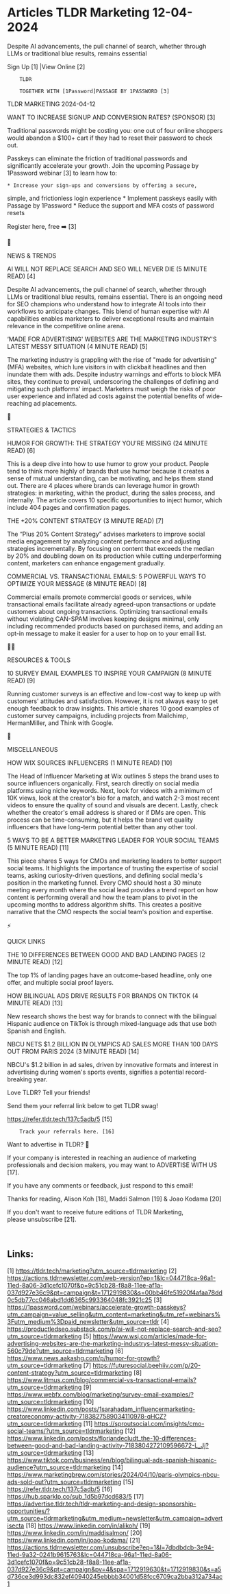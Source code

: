 # Articles TLDR Marketing 12-04-2024

Despite AI advancements, the pull channel of search, whether through
LLMs or traditional blue results, remains essential  

 Sign Up [1] |View Online [2] 

		TLDR

		TOGETHER WITH [1Password]PASSAGE BY 1PASSWORD [3]

TLDR MARKETING 2024-04-12

 WANT TO INCREASE SIGNUP AND CONVERSION RATES? (SPONSOR) [3] 

 Traditional passwords might be costing you: one out of four online
shoppers would abandon a $100+ cart if they had to reset their
password to check out.

Passkeys can eliminate the friction of traditional passwords and
significantly accelerate your growth. Join the upcoming Passage by
1Password webinar [3] to learn how to:

 	* Increase your sign-ups and conversions by offering a secure,
simple, and frictionless login experience
 	* Implement passkeys easily with Passage by 1Password
 	* Reduce the support and MFA costs of password resets

Register here, free ➡️ [3]

📱 

NEWS & TRENDS

 AI WILL NOT REPLACE SEARCH AND SEO WILL NEVER DIE (5 MINUTE READ) [4]


 Despite AI advancements, the pull channel of search, whether through
LLMs or traditional blue results, remains essential. There is an
ongoing need for SEO champions who understand how to integrate AI
tools into their workflows to anticipate changes. This blend of human
expertise with AI capabilities enables marketers to deliver
exceptional results and maintain relevance in the competitive online
arena. 

 ‘MADE FOR ADVERTISING' WEBSITES ARE THE MARKETING INDUSTRY'S LATEST
MESSY SITUATION (4 MINUTE READ) [5] 

 The marketing industry is grappling with the rise of "made for
advertising" (MFA) websites, which lure visitors in with clickbait
headlines and then inundate them with ads. Despite industry warnings
and efforts to block MFA sites, they continue to prevail, underscoring
the challenges of defining and mitigating such platforms' impact.
Marketers must weigh the risks of poor user experience and inflated ad
costs against the potential benefits of wide-reaching ad placements. 

🚀 

STRATEGIES & TACTICS

 HUMOR FOR GROWTH: THE STRATEGY YOU'RE MISSING (24 MINUTE READ) [6] 

 This is a deep dive into how to use humor to grow your product.
People tend to think more highly of brands that use humor because it
creates a sense of mutual understanding, can be motivating, and helps
them stand out. There are 4 places where brands can leverage humor in
growth strategies: in marketing, within the product, during the sales
process, and internally. The article covers 10 specific opportunities
to inject humor, which include 404 pages and confirmation pages. 

 THE +20% CONTENT STRATEGY (3 MINUTE READ) [7] 

 The “Plus 20% Content Strategy” advises marketers to improve
social media engagement by analyzing content performance and adjusting
strategies incrementally. By focusing on content that exceeds the
median by 20% and doubling down on its production while cutting
underperforming content, marketers can enhance engagement gradually. 

 COMMERCIAL VS. TRANSACTIONAL EMAILS: 5 POWERFUL WAYS TO OPTIMIZE YOUR
MESSAGE (8 MINUTE READ) [8] 

 Commercial emails promote commercial goods or services, while
transactional emails facilitate already agreed-upon transactions or
update customers about ongoing transactions. Optimizing transactional
emails without violating CAN-SPAM involves keeping designs minimal,
only including recommended products based on purchased items, and
adding an opt-in message to make it easier for a user to hop on to
your email list. 

🧑‍💻 

RESOURCES & TOOLS

 10 SURVEY EMAIL EXAMPLES TO INSPIRE YOUR CAMPAIGN (8 MINUTE READ) [9]


 Running customer surveys is an effective and low-cost way to keep up
with customers' attitudes and satisfaction. However, it is not always
easy to get enough feedback to draw insights. This article shares 10
good examples of customer survey campaigns, including projects from
Mailchimp, HermanMiller, and Think with Google. 

🎁 

MISCELLANEOUS

 HOW WIX SOURCES INFLUENCERS (1 MINUTE READ) [10] 

 The Head of Influencer Marketing at Wix outlines 5 steps the brand
uses to source influencers organically. First, search directly on
social media platforms using niche keywords. Next, look for videos
with a minimum of 10K views, look at the creator's bio for a match,
and watch 2-3 most recent videos to ensure the quality of sound and
visuals are decent. Lastly, check whether the creator's email address
is shared or if DMs are open. This process can be time-consuming, but
it helps the brand vet quality influencers that have long-term
potential better than any other tool. 

 5 WAYS TO BE A BETTER MARKETING LEADER FOR YOUR SOCIAL TEAMS (5
MINUTE READ) [11] 

 This piece shares 5 ways for CMOs and marketing leaders to better
support social teams. It highlights the importance of trusting the
expertise of social teams, asking curiosity-driven questions, and
defining social media's position in the marketing funnel. Every CMO
should host a 30 minute meeting every month where the social lead
provides a trend report on how content is performing overall and how
the team plans to pivot in the upcoming months to address algorithm
shifts. This creates a positive narrative that the CMO respects the
social team's position and expertise. 

⚡ 

QUICK LINKS

 THE 10 DIFFERENCES BETWEEN GOOD AND BAD LANDING PAGES (2 MINUTE READ)
[12] 

 The top 1% of landing pages have an outcome-based headline, only one
offer, and multiple social proof layers. 

 HOW BILINGUAL ADS DRIVE RESULTS FOR BRANDS ON TIKTOK (4 MINUTE READ)
[13] 

 New research shows the best way for brands to connect with the
bilingual Hispanic audience on TikTok is through mixed-language ads
that use both Spanish and English. 

 NBCU NETS $1.2 BILLION IN OLYMPICS AD SALES MORE THAN 100 DAYS OUT
FROM PARIS 2024 (3 MINUTE READ) [14] 

 NBCU's $1.2 billion in ad sales, driven by innovative formats and
interest in advertising during women's sports events, signifies a
potential record-breaking year. 

Love TLDR? Tell your friends!

 Send them your referral link below to get TLDR swag! 

 https://refer.tldr.tech/137c5adb/5 [15] 

		Track your referrals here. [16]

Want to advertise in TLDR? 📰

 If your company is interested in reaching an audience of marketing
professionals and decision makers, you may want to ADVERTISE WITH US
[17]. 

 If you have any comments or feedback, just respond to this email! 

Thanks for reading, 
Alison Koh [18], Maddi Salmon [19] & Joao Kodama [20] 

If you don't want to receive future editions of TLDR Marketing,
please unsubscribe [21]. 

  

 

Links:
------
[1] https://tldr.tech/marketing?utm_source=tldrmarketing
[2] https://actions.tldrnewsletter.com/web-version?ep=1&lc=044718ca-96a1-11ed-8a06-3d1cefc1070f&p=9c51cb28-f8a8-11ee-af1a-037d927e36c9&pt=campaign&t=1712919830&s=00bb46fe51920f4afaa78dd0c5db77cc046abd1dd6365c993364048fc3921c25
[3] https://1password.com/webinars/accelerate-growth-passkeys?utm_campaign=value_selling&utm_content=marketing&utm_ref=webinars%3Futm_medium%3Dpaid_newsletter&utm_source=tldr
[4] https://productledseo.substack.com/p/ai-will-not-replace-search-and-seo?utm_source=tldrmarketing
[5] https://www.wsj.com/articles/made-for-advertising-websites-are-the-marketing-industrys-latest-messy-situation-560c79de?utm_source=tldrmarketing
[6] https://www.news.aakashg.com/p/humor-for-growth?utm_source=tldrmarketing
[7] https://futuresocial.beehiiv.com/p/20-content-strategy?utm_source=tldrmarketing
[8] https://www.litmus.com/blog/commercial-vs-transactional-emails?utm_source=tldrmarketing
[9] https://www.webfx.com/blog/marketing/survey-email-examples/?utm_source=tldrmarketing
[10] https://www.linkedin.com/posts/1sarahadam_influencermarketing-creatoreconomy-activity-7183827589034110978-qHCZ?utm_source=tldrmarketing
[11] https://sproutsocial.com/insights/cmo-social-teams/?utm_source=tldrmarketing
[12] https://www.linkedin.com/posts/floriandecludt_the-10-differences-between-good-and-bad-landing-activity-7183804272109596672-L_Jj?utm_source=tldrmarketing
[13] https://www.tiktok.com/business/en/blog/bilingual-ads-spanish-hispanic-audience?utm_source=tldrmarketing
[14] https://www.marketingbrew.com/stories/2024/04/10/paris-olympics-nbcu-ads-sold-out?utm_source=tldrmarketing
[15] https://refer.tldr.tech/137c5adb/5
[16] https://hub.sparklp.co/sub_1d5b97dcd683/5
[17] https://advertise.tldr.tech/tldr-marketing-and-design-sponsorship-opportunities/?utm_source=tldrmarketing&utm_medium=newsletter&utm_campaign=advertisecta
[18] https://www.linkedin.com/in/alikoh/
[19] https://www.linkedin.com/in/maddisalmon/
[20] https://www.linkedin.com/in/joao-kodama/
[21] https://actions.tldrnewsletter.com/unsubscribe?ep=1&l=7dbdbdcb-3e94-11ed-9a32-0241b9615763&lc=044718ca-96a1-11ed-8a06-3d1cefc1070f&p=9c51cb28-f8a8-11ee-af1a-037d927e36c9&pt=campaign&pv=4&spa=1712919630&t=1712919830&s=a5d736ce3d993dc832ef40940245ebbbb34001d58fcc6709ca2bba312a734ac1